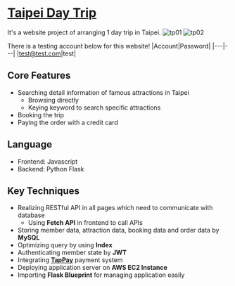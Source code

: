 # [Taipei Day Trip](http://taipeitrip.rj728web.fun:3000/)
It's a website project of arranging 1 day trip in Taipei.
![tp01](https://user-images.githubusercontent.com/52148950/173220494-239b6daa-a952-4dd1-a654-d5010690a221.JPG)
![tp02](https://user-images.githubusercontent.com/52148950/173220500-cd57dc18-953e-4fb5-bb6f-fb5958706419.JPG)

There is a testing account below for this website!
|Account|Password|
|---|---|
|test@test.com|test|

## Core Features
* Searching detail information of famous attractions in Taipei
  * Browsing directly
  * Keying keyword to search specific attractions
* Booking the trip
* Paying the order with a credit card

## Language
* Frontend: Javascript
* Backend: Python Flask

## Key Techniques
* Realizing RESTful API in all pages which need to communicate with database
  * Using **Fetch API** in frontend to call APIs 
* Storing member data, attraction data, booking data and order data by **MySQL**
 * Optimizing query by using **Index**  
* Authenticating member state by **JWT**
* Integrating **[TapPay](https://www.tappaysdk.com/zh/)** payment system
* Deploying application server on **AWS EC2 Instance**
* Importing **Flask Blueprint** for managing application easily
